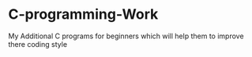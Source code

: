# C-programming-Work
My Additional C programs for beginners which will help them to improve there coding style
